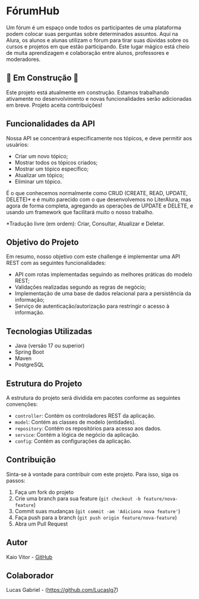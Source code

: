 # FórumHub

Um fórum é um espaço onde todos os participantes de uma plataforma podem colocar suas perguntas sobre determinados assuntos. Aqui na Alura, os alunos e alunas utilizam o fórum para tirar suas dúvidas sobre os cursos e projetos em que estão participando. Este lugar mágico está cheio de muita aprendizagem e colaboração entre alunos, professores e moderadores.

## 🚧 Em Construção 🚧

Este projeto está atualmente em construção. Estamos trabalhando ativamente no desenvolvimento e novas funcionalidades serão adicionadas em breve.
Projeto aceita contribuições! 

## Funcionalidades da API

Nossa API se concentrará especificamente nos tópicos, e deve permitir aos usuários:

- Criar um novo tópico;
- Mostrar todos os tópicos criados;
- Mostrar um tópico específico;
- Atualizar um tópico;
- Eliminar um tópico.

É o que conhecemos normalmente como CRUD (CREATE, READ, UPDATE, DELETE)* e é muito parecido com o que desenvolvemos no LiterAlura, mas agora de forma completa, agregando as operações de UPDATE e DELETE, e usando um framework que facilitará muito o nosso trabalho.

*Tradução livre (em ordem): Criar, Consultar, Atualizar e Deletar.

## Objetivo do Projeto

Em resumo, nosso objetivo com este challenge é implementar uma API REST com as seguintes funcionalidades:

- API com rotas implementadas seguindo as melhores práticas do modelo REST;
- Validações realizadas segundo as regras de negócio;
- Implementação de uma base de dados relacional para a persistência da informação;
- Serviço de autenticação/autorização para restringir o acesso à informação.

## Tecnologias Utilizadas

- Java (versão 17 ou superior)
- Spring Boot
- Maven
- PostgreSQL

## Estrutura do Projeto

A estrutura do projeto será dividida em pacotes conforme as seguintes convenções:

- `controller`: Contém os controladores REST da aplicação.
- `model`: Contém as classes de modelo (entidades).
- `repository`: Contém os repositórios para acesso aos dados.
- `service`: Contém a lógica de negócio da aplicação.
- `config`: Contém as configurações da aplicação.

## Contribuição

Sinta-se à vontade para contribuir com este projeto. Para isso, siga os passos:

1. Faça um fork do projeto
2. Crie uma branch para sua feature (`git checkout -b feature/nova-feature`)
3. Commit suas mudanças (`git commit -am 'Adiciona nova feature'`)
4. Faça push para a branch (`git push origin feature/nova-feature`)
5. Abra um Pull Request

## Autor

Kaio Vitor - [GitHub](https://github.com/Kaio-0708)

## Colaborador 

Lucas Gabriel - (https://github.com/Lucaslg7)
